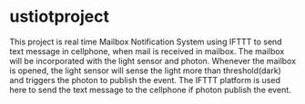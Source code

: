# ustiotproject
This project is real time Mailbox Notification System using IFTTT to send text message in cellphone, when mail is received in mailbox. 
The mailbox will be incorporated with the light sensor and photon. 
Whenever the mailbox is opened, the light sensor will sense the light more than threshold(dark) and triggers the photon to publish the event. 
The IFTTT platform is used here to send the text message to the cellphone if photon publish the event.
